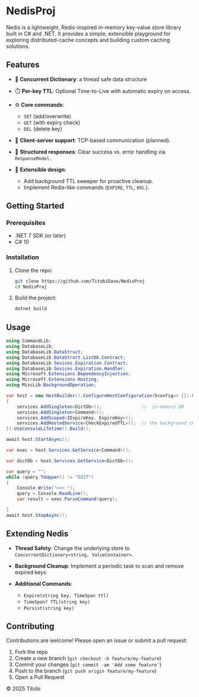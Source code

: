 # NedisProj

Nedis is a lightweight, Redis-inspired in-memory key-value store library built in C# and .NET. It provides a simple, extensible playground for exploring distributed-cache concepts and building custom caching solutions.

## Features

* 🔑 **Concurrent Dictionary**: a thread safe data structure
* ⏱️ **Per-key TTL**: Optional Time-to-Live with automatic expiry on access.
* ⚙️ **Core commands**:

  * `SET` (add/overwrite)
  * `GET` (with expiry check)
  * `DEL` (delete key)
* 📡 **Client-server support**: TCP-based communication (planned).
* 💬 **Structured responses**: Clear success vs. error handling via `ResponseModel`.
* 🔄 **Extensible design**:

  * Add background TTL sweeper for proactive cleanup.
  * Implement Redis-like commands (`EXPIRE`, `TTL`, etc.).

## Getting Started

### Prerequisites

* .NET 7 SDK (or later)
* C# 10

### Installation

1. Clone the repo:

   ```bash
   git clone https://github.com/TitobiDave/NedisProj
   cd NedisProj
   ```

2. Build the project:

   ```bash
   dotnet build
   ```

## Usage

```csharp
using CommandLib;
using DatabaseLib;
using DatabaseLib.DataStruct;
using DatabaseLib.DataStruct.ListDb.Contract;
using DatabaseLib.Sevices.Expiration.Contract;
using DatabaseLib.Sevices.Expiration.Handler;
using Microsoft.Extensions.DependencyInjection;
using Microsoft.Extensions.Hosting;
using MiscLib.BackgroundOperation;

var host = new HostBuilder().ConfigureHostConfiguration(hconfig=> {}).ConfigureServices((context, services) =>
{
    services.AddSingleton<DictDb>();               //  in‑memory DB
    services.AddSingleton<Command>();
    services.AddScoped<IExpireKey, ExpireKey>();
    services.AddHostedService<CheckExpiredTTL>();  // the background checker
}).UseConsoleLifetime().Build();

await host.StartAsync();

var exec = host.Services.GetService<Command>();

var dictDb = host.Services.GetService<DictDb>();

var query = "";
while (query.ToUpper() != "EXIT")
{
    Console.Write(">>> ");
    query = Console.ReadLine();
    var result = exec.ParseCommand(query);

}
await host.StopAsync();
```

## Extending Nedis

* **Thread Safety**: Change the underlying store to `ConcurrentDictionary<string, ValueContainer>`.
* **Background Cleanup**: Implement a periodic task to scan and remove expired keys.
* **Additional Commands**:

  * `Expire(string key, TimeSpan ttl)`
  * `TimeSpan? TTL(string key)`
  * `Persist(string key)`

## Contributing

Contributions are welcome! Please open an issue or submit a pull request:

1. Fork the repo
2. Create a new branch (`git checkout -b feature/my-feature`)
3. Commit your changes (`git commit -am 'Add some feature'`)
4. Push to the branch (`git push origin feature/my-feature`)
5. Open a Pull Request



© 2025 Titobi
